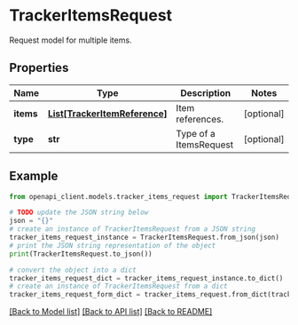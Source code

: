 # TrackerItemsRequest

Request model for multiple items.

## Properties

Name | Type | Description | Notes
------------ | ------------- | ------------- | -------------
**items** | [**List[TrackerItemReference]**](TrackerItemReference.md) | Item references. | [optional] 
**type** | **str** | Type of a ItemsRequest | [optional] 

## Example

```python
from openapi_client.models.tracker_items_request import TrackerItemsRequest

# TODO update the JSON string below
json = "{}"
# create an instance of TrackerItemsRequest from a JSON string
tracker_items_request_instance = TrackerItemsRequest.from_json(json)
# print the JSON string representation of the object
print(TrackerItemsRequest.to_json())

# convert the object into a dict
tracker_items_request_dict = tracker_items_request_instance.to_dict()
# create an instance of TrackerItemsRequest from a dict
tracker_items_request_form_dict = tracker_items_request.from_dict(tracker_items_request_dict)
```
[[Back to Model list]](../README.md#documentation-for-models) [[Back to API list]](../README.md#documentation-for-api-endpoints) [[Back to README]](../README.md)


